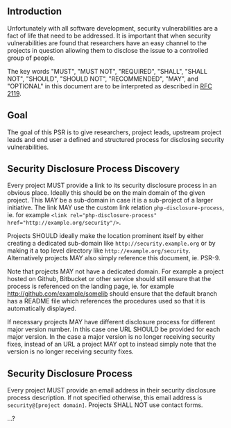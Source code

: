 ## Introduction

Unfortunately with all software development, security vulnerabilities are a
fact of life that need to be addressed. It is important that when security
vulnerabilities are found that researchers have an easy channel to the
projects in question allowing them to disclose the issue to a controlled
group of people.

The key words "MUST", "MUST NOT", "REQUIRED", "SHALL", "SHALL NOT", "SHOULD",
"SHOULD NOT", "RECOMMENDED", "MAY", and "OPTIONAL" in this document are to be
interpreted as described in [RFC 2119][].

[RFC 2119]: http://tools.ietf.org/html/rfc2119

## Goal

The goal of this PSR is to give researchers, project leads, upstream project
leads and end user a defined and structured process for disclosing security
vulnerabilities.

## Security Disclosure Process Discovery

Every project MUST provide a link to its security disclosure process in
an obvious place. Ideally this should be on the main domain of the given
project. This MAY be a sub-domain in case it is a sub-project of a larger
initiative. The link MAY use the custom link relation
``php-disclosure-process``, ie. for example
``<link rel="php-disclosure-process" href="http://example.org/security"/>``.

Projects SHOULD ideally make the location prominent itself
by either creating a dedicated sub-domain like ``http://security.example.org``
or by making it a top level directory like ``http://example.org/security``.
Alternatively projects MAY also simply reference this document, ie. PSR-9.

Note that projects MAY not have a dedicated domain. For example a project
hosted on Github, Bitbucket or other service should still ensure that the
process is referenced on the landing page, ie. for example
http://github.com/example/somelib should ensure that the default branch
has a README file which references the procedures used so that it is
automatically displayed.

If necessary projects MAY have different disclosure process
for different major version number. In this case one URL SHOULD be provided
for each major version. In the case a major version is no longer receiving
security fixes, instead of an URL a project MAY opt to instead simply
note that the version is no longer receiving security fixes.

## Security Disclosure Process

Every project MUST provide an email address in their security disclosure
process description. If not specified otherwise, this email address is
``security@[project domain]``. Projects SHALL NOT use contact forms.

...?